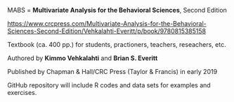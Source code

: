 MABS = **Multivariate Analysis for the Behavioral Sciences**, Second Edition

https://www.crcpress.com/Multivariate-Analysis-for-the-Behavioral-Sciences-Second-Edition/Vehkalahti-Everitt/p/book/9780815385158

Textbook (ca. 400 pp.) for students, practioners, teachers, reseachers, etc.

Authored by **Kimmo Vehkalahti** and **Brian S. Everitt**

Published by Chapman & Hall/CRC Press (Taylor & Francis) in early 2019

GitHub repository will include R codes and data sets for examples and exercises.


